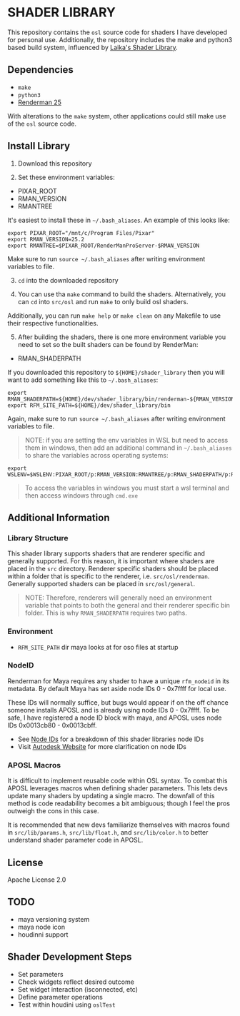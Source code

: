 # SHADER LIBRARY
This repository contains the `osl` source code for shaders I have developed for personal use. Additionally, the repository includes the make and python3 based build system, influenced by [Laika's Shader Library](https://github.com/LaikaStudios/shading-library.git).

## Dependencies
- `make`
- `python3`
- [Renderman 25](https://rmanwiki.pixar.com/display/REN25/RenderMan+25+Documentation)

With alterations to the `make` system, other applications could still make use of the `osl` source code.

## Install Library
1. Download this repository

2. Set these environment variables:
- PIXAR_ROOT
- RMAN_VERSION
- RMANTREE

It's easiest to install these in `~/.bash_aliases`. An example of this looks like:
```
export PIXAR_ROOT="/mnt/c/Program Files/Pixar"
export RMAN_VERSION=25.2
export RMANTREE=$PIXAR_ROOT/RenderManProServer-$RMAN_VERSION
```
Make sure to run `source ~/.bash_aliases` after writing environment variables to file.

3. `cd` into the downloaded repository

4. You can use tha `make` command to build the shaders. Alternatively, you can `cd` into `src/osl` and run `make` to only build osl shaders.

Additionally, you can run `make help` or `make clean` on any Makefile to use their respective functionalities.

5. After building the shaders, there is one more environment variable you need to set so the built shaders can be found by RenderMan:
- RMAN_SHADERPATH

If you downloaded this repository to `${HOME}/shader_library` then you will want to add something like this to `~/.bash_aliases`:
```
export RMAN_SHADERPATH=${HOME}/dev/shader_library/bin/renderman-${RMAN_VERSION}:${HOME}/dev/shader_library/bin/general"
export RFM_SITE_PATH=${HOME}/dev/shader_library/bin
```
Again, make sure to run `source ~/.bash_aliases` after writing environment variables to file.

> NOTE: if you are setting the env variables in WSL but need to access them in windows, then add an additional command in `~/.bash_aliases` to share the variables across operating systems:
```
export WSLENV=$WSLENV:PIXAR_ROOT/p:RMAN_VERSION:RMANTREE/p:RMAN_SHADERPATH/p:RFM_SITE_PATH/p
```
> To access the variables in windows you must start a wsl terminal and then access windows through `cmd.exe`

## Additional Information

### Library Structure
This shader library supports shaders that are renderer specific and generally supported. For this reason, it is important 
where shaders are placed in the `src` directory. Renderer specific shaders should be placed within a folder that is 
specific to the renderer, i.e. `src/osl/renderman`. Generally supported
 shaders can be placed in `src/osl/general`.

 > NOTE: Therefore, renderers will generally need an environment variable that 
points to both the general and their renderer specific bin folder. This is why `RMAN_SHADERPATH` requires two paths.

### Environment
- `RFM_SITE_PATH` dir maya looks at for oso files at startup

### NodeID
Renderman for Maya requires any shader to have a unique `rfm_nodeid` in its metadata. By default Maya has set aside 
node IDs 0 - 0x7ffff for local use.

These IDs will normally suffice, but bugs would appear if on the off chance someone installs APOSL and is already using 
node IDs 0 - 0x7ffff. To be safe, I have registered a node ID block with maya, and APOSL uses node IDs
0x0013cb80 - 0x0013cbff. 

- See [Node IDs](./doc/NODE_IDS.md) for a breakdown of this shader libraries node IDs
- Visit [Autodesk Website](https://mayaid.autodesk.io/) for more clarification on node IDs

### APOSL Macros 
It is difficult to implement reusable code within OSL syntax. To combat this APOSL leverages macros when defining shader
 parameters. This lets devs update many shaders by updating a single macro. The downfall of this method is code 
 readability becomes a bit ambiguous; though I feel the pros outweigh the cons in this case.

It is recommended that new devs familiarize themselves with macros found in `src/lib/params.h`, `src/lib/float.h`, and 
`src/lib/color.h` to better understand shader parameter code in APOSL.

## License
Apache License 2.0

## TODO
- maya versioning system
- maya node icon
- houdinni support

## Shader Development Steps
- Set parameters
- Check widgets reflect desired outcome
- Set widget interaction (isconnected, etc)
- Define parameter operations
- Test within houdini using ```oslTest```
